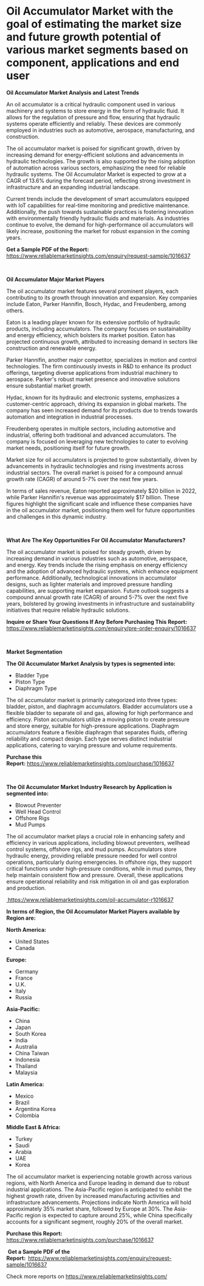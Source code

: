 <p><h1>Oil Accumulator Market with the goal of estimating the market size and future growth potential of various market segments based on component, applications and end user</h1></p><p><strong>Oil Accumulator Market Analysis and Latest Trends</strong></p>
<p><p>An oil accumulator is a critical hydraulic component used in various machinery and systems to store energy in the form of hydraulic fluid. It allows for the regulation of pressure and flow, ensuring that hydraulic systems operate efficiently and reliably. These devices are commonly employed in industries such as automotive, aerospace, manufacturing, and construction.</p><p>The oil accumulator market is poised for significant growth, driven by increasing demand for energy-efficient solutions and advancements in hydraulic technologies. The growth is also supported by the rising adoption of automation across various sectors, emphasizing the need for reliable hydraulic systems. The Oil Accumulator Market is expected to grow at a CAGR of 13.6% during the forecast period, reflecting strong investment in infrastructure and an expanding industrial landscape.</p><p>Current trends include the development of smart accumulators equipped with IoT capabilities for real-time monitoring and predictive maintenance. Additionally, the push towards sustainable practices is fostering innovation with environmentally friendly hydraulic fluids and materials. As industries continue to evolve, the demand for high-performance oil accumulators will likely increase, positioning the market for robust expansion in the coming years.</p></p>
<p><strong>Get a Sample PDF of the Report:&nbsp;</strong> <a href="https://www.reliablemarketinsights.com/enquiry/request-sample/1016637?utm_campaign=2347&utm_medium=2&utm_source=Github&utm_content=ia&utm_term=16022025&utm_id=oil-accumulator">https://www.reliablemarketinsights.com/enquiry/request-sample/1016637</a></p>
<p>&nbsp;</p>
<p><strong>Oil Accumulator Major Market Players</strong></p>
<p><p>The oil accumulator market features several prominent players, each contributing to its growth through innovation and expansion. Key companies include Eaton, Parker Hannifin, Bosch, Hydac, and Freudenberg, among others.</p><p>Eaton is a leading player known for its extensive portfolio of hydraulic products, including accumulators. The company focuses on sustainability and energy efficiency, which bolsters its market position. Eaton has projected continuous growth, attributed to increasing demand in sectors like construction and renewable energy.</p><p>Parker Hannifin, another major competitor, specializes in motion and control technologies. The firm continuously invests in R&D to enhance its product offerings, targeting diverse applications from industrial machinery to aerospace. Parker's robust market presence and innovative solutions ensure substantial market growth.</p><p>Hydac, known for its hydraulic and electronic systems, emphasizes a customer-centric approach, driving its expansion in global markets. The company has seen increased demand for its products due to trends towards automation and integration in industrial processes.</p><p>Freudenberg operates in multiple sectors, including automotive and industrial, offering both traditional and advanced accumulators. The company is focused on leveraging new technologies to cater to evolving market needs, positioning itself for future growth.</p><p>Market size for oil accumulators is projected to grow substantially, driven by advancements in hydraulic technologies and rising investments across industrial sectors. The overall market is poised for a compound annual growth rate (CAGR) of around 5-7% over the next few years.</p><p>In terms of sales revenue, Eaton reported approximately $20 billion in 2022, while Parker Hannifin's revenue was approximately $17 billion. These figures highlight the significant scale and influence these companies have in the oil accumulator market, positioning them well for future opportunities and challenges in this dynamic industry.</p></p>
<p>&nbsp;</p>
<p><strong>What Are The Key Opportunities For Oil Accumulator Manufacturers?</strong></p>
<p><p>The oil accumulator market is poised for steady growth, driven by increasing demand in various industries such as automotive, aerospace, and energy. Key trends include the rising emphasis on energy efficiency and the adoption of advanced hydraulic systems, which enhance equipment performance. Additionally, technological innovations in accumulator designs, such as lighter materials and improved pressure handling capabilities, are supporting market expansion. Future outlook suggests a compound annual growth rate (CAGR) of around 5-7% over the next five years, bolstered by growing investments in infrastructure and sustainability initiatives that require reliable hydraulic solutions.</p></p>
<p><strong>Inquire or Share Your Questions If Any Before Purchasing This Report:</strong> <a href="https://www.reliablemarketinsights.com/enquiry/pre-order-enquiry/1016637?utm_campaign=2347&utm_medium=2&utm_source=Github&utm_content=ia&utm_term=16022025&utm_id=oil-accumulator">https://www.reliablemarketinsights.com/enquiry/pre-order-enquiry/1016637</a></p>
<p>&nbsp;</p>
<p><strong>Market Segmentation</strong></p>
<p><strong>The Oil Accumulator Market Analysis by types is segmented into:</strong></p>
<p><ul><li>Bladder Type</li><li>Piston Type</li><li>Diaphragm Type</li></ul></p>
<p><p>The oil accumulator market is primarily categorized into three types: bladder, piston, and diaphragm accumulators. Bladder accumulators use a flexible bladder to separate oil and gas, allowing for high performance and efficiency. Piston accumulators utilize a moving piston to create pressure and store energy, suitable for high-pressure applications. Diaphragm accumulators feature a flexible diaphragm that separates fluids, offering reliability and compact design. Each type serves distinct industrial applications, catering to varying pressure and volume requirements.</p></p>
<p><strong>Purchase this Report:&nbsp;</strong><a href="https://www.reliablemarketinsights.com/purchase/1016637?utm_campaign=2347&utm_medium=2&utm_source=Github&utm_content=ia&utm_term=16022025&utm_id=oil-accumulator">https://www.reliablemarketinsights.com/purchase/1016637</a></p>
<p>&nbsp;</p>
<p><strong>The Oil Accumulator Market Industry Research by Application is segmented into:</strong></p>
<p><ul><li>Blowout Preventer</li><li>Well Head Control</li><li>Offshore Rigs</li><li>Mud Pumps</li></ul></p>
<p><p>The oil accumulator market plays a crucial role in enhancing safety and efficiency in various applications, including blowout preventers, wellhead control systems, offshore rigs, and mud pumps. Accumulators store hydraulic energy, providing reliable pressure needed for well control operations, particularly during emergencies. In offshore rigs, they support critical functions under high-pressure conditions, while in mud pumps, they help maintain consistent flow and pressure. Overall, these applications ensure operational reliability and risk mitigation in oil and gas exploration and production.</p></p>
<p><a href="https://www.reliablemarketinsights.com/oil-accumulator-r1016637?utm_campaign=2347&utm_medium=2&utm_source=Github&utm_content=ia&utm_term=16022025&utm_id=oil-accumulator">&nbsp;https://www.reliablemarketinsights.com/oil-accumulator-r1016637</a></p>
<p><strong>In terms of Region, the Oil Accumulator Market Players available by Region are:</strong></p>
<p>
    <p> <strong> North America: </strong>
        <ul>
            <li>United States</li>
            <li>Canada</li>
        </ul>
        </p> 
    <p> <strong> Europe: </strong>
        <ul>
            <li>Germany</li>
            <li>France</li>
            <li>U.K.</li>
            <li>Italy</li>
            <li>Russia</li>
        </ul>
        </p> 
    <p> <strong> Asia-Pacific: </strong>
        <ul>
            <li>China</li>
            <li>Japan</li>
            <li>South Korea</li>
            <li>India</li>
            <li>Australia</li>
            <li>China Taiwan</li>
            <li>Indonesia</li>
            <li>Thailand</li>
            <li>Malaysia</li>
        </ul>
        </p> 
    <p> <strong> Latin America: </strong>
        <ul>
            <li>Mexico</li>
            <li>Brazil</li>
            <li>Argentina Korea</li>
            <li>Colombia</li>
        </ul>
        </p> 
    <p> <strong> Middle East & Africa: </strong>
        <ul>
            <li>Turkey</li>
            <li>Saudi</li>
            <li>Arabia</li>
            <li>UAE</li>
            <li>Korea</li>
        </ul>
    </p>
    </p>
<p><p>The oil accumulator market is experiencing notable growth across various regions, with North America and Europe leading in demand due to robust industrial applications. The Asia-Pacific region is anticipated to exhibit the highest growth rate, driven by increased manufacturing activities and infrastructure advancements. Projections indicate North America will hold approximately 35% market share, followed by Europe at 30%. The Asia-Pacific region is expected to capture around 25%, while China specifically accounts for a significant segment, roughly 20% of the overall market.</p></p>
<p><strong>Purchase this Report: </strong><a href="https://www.reliablemarketinsights.com/purchase/1016637?utm_campaign=2347&utm_medium=2&utm_source=Github&utm_content=ia&utm_term=16022025&utm_id=oil-accumulator">https://www.reliablemarketinsights.com/purchase/1016637</a></p>
<p>&nbsp;<strong>Get a Sample PDF of the Report:&nbsp;&nbsp;</strong><a href="https://www.reliablemarketinsights.com/enquiry/request-sample/1016637?utm_campaign=2347&utm_medium=2&utm_source=Github&utm_content=ia&utm_term=16022025&utm_id=oil-accumulator">https://www.reliablemarketinsights.com/enquiry/request-sample/1016637</a></p>
<p><strong></strong></p>
<p>Check more reports on <a href="https://www.reliablemarketinsights.com/?utm_campaign=2347&utm_medium=2&utm_source=Github&utm_content=ia&utm_term=16022025&utm_id=oil-accumulator">https://www.reliablemarketinsights.com/</a></p>